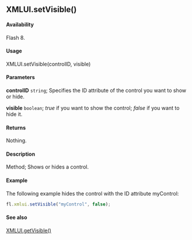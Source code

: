 ## XMLUI.setVisible()

#### Availability

Flash 8.

#### Usage

XMLUI.setVisible(controlID, visible)

#### Parameters

**controlID** `string`; Specifies the ID attribute of the control you want to show or hide.

**visible** `boolean`; *true* if you want to show the control; *false* if you want to hide it.

#### Returns

Nothing.

#### Description

Method; Shows or hides a control.

#### Example

The following example hides the control with the ID attribute myControl:

```javascript
fl.xmlui.setVisible("myControl", false);
```

#### See also

[XMLUI.getVisible()](../XMLUI_object/XMLUI5.md)
